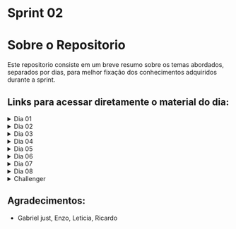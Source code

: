 # Sprint 02 


# Sobre o Repositorio

Este repositorio consiste em um breve resumo sobre os temas abordados, separados por dias, para melhor 
fixação dos conhecimentos adquiridos durante a sprint.

## Links para acessar diretamente o material do dia:

<details>
  <summary>Dia 01</summary>

  - [Dor e protocolos internet.](Sprint02\Dia01\Dor.md)
  - [Historia de usuario.](Sprint02\Dia01\Historia_de_usuario.md)
  
</details>
<details>
  <summary>Dia 02</summary>

  - [Testes estaticos.](Sprint02\Dia02\Testes_estaticos.md)
  
</details>
<details>
  <summary>Dia 03</summary>

  - [Tipos de erros.](Sprint02\Dia03\Tipos_de_erros.md)
  
</details>
<details>
  <summary>Dia 04</summary>

  - [Planejamento de testes.](Sprint02\Dia04\Planejamento_de_testes.md)
  - [Workshop diversidade inclusão.](Sprint02\Dia04\Workshop_diversidade_inclusão.md)
  - [Exemplo plano teste.](Sprint02\Dia04\Exemplo_plano_teste.md)
  
</details>
<details>
  <summary>Dia 05</summary>

  - [Cobertura de testes de API e Testes candidatos à automação.](Sprint02\Dia05\Cobertura_testes_api.md)
  
</details>
<details>
  <summary>Dia 06</summary>
    
  - [Priorização em diferentes aplicações.](Sprint02\Dia06\QA_Priorizacao.md)
  - [Atividade.](Sprint02\Dia06\Atividade.md)
  
</details>
<details>
  <summary>Dia 07</summary>

  - [Análise HTTP e API REST e mapa mental​.](Sprint02\Dia07\Análise_HTTP_API_REST.md)
  
</details>
<details>
  <summary>Dia 08</summary>

  - [Ferramentas para testes de api.](Sprint02\Dia08\Ferramentas_testes.md)
  - [Atividade.](Sprint02\Dia08\Atividade.md)
  
</details>
<details>
  <summary>Challenger</summary>

  - [Planejamento.](Sprint02\Challenge\Planejamento.md)
  - [Cenários.](Sprint02\Challenge\Cenarios.md)
  
</details>


## Agradecimentos:
- Gabriel just, Enzo, Leticia, Ricardo




